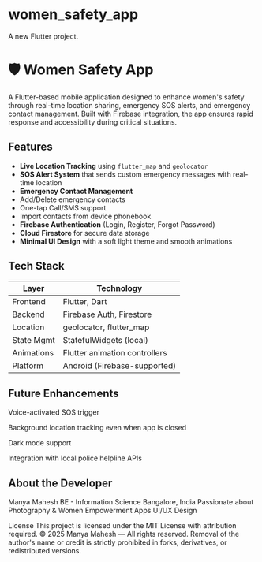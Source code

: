 # women_safety_app

A new Flutter project.

# 🛡️ Women Safety App

A Flutter-based mobile application designed to enhance women's safety through real-time location sharing, emergency SOS alerts, and emergency contact management. Built with Firebase integration, the app ensures rapid response and accessibility during critical situations.



##  Features

-  **Live Location Tracking** using `flutter_map` and `geolocator`
-  **SOS Alert System** that sends custom emergency messages with real-time location
-  **Emergency Contact Management**
  - Add/Delete emergency contacts
  - One-tap Call/SMS support
  - Import contacts from device phonebook
-  **Firebase Authentication** (Login, Register, Forgot Password)
-  **Cloud Firestore** for secure data storage
-  **Minimal UI Design** with a soft light theme and smooth animations



##  Tech Stack

| Layer        | Technology                     |
|--------------|--------------------------------|
| Frontend     | Flutter, Dart                  |
| Backend      | Firebase Auth, Firestore       |
| Location     | geolocator, flutter_map        |
| State Mgmt   | StatefulWidgets (local)        |
| Animations   | Flutter animation controllers  |
| Platform     | Android (Firebase-supported)   |


##  Future Enhancements
 Voice-activated SOS trigger

 Background location tracking even when app is closed

 Dark mode support

 Integration with local police helpline APIs

 
 ## About the Developer
 Manya Mahesh
 BE - Information Science 
 Bangalore, India
 Passionate about Photography & Women Empowerment Apps
 UI/UX Design

  License
This project is licensed under the MIT License with attribution required.
© 2025 Manya Mahesh — All rights reserved.
Removal of the author's name or credit is strictly prohibited in forks, derivatives, or redistributed versions.


